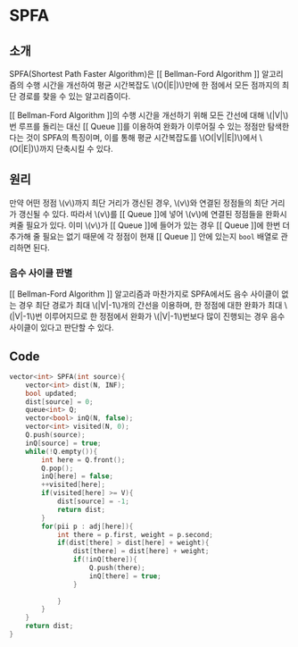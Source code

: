 
# SPFA
## 소개
SPFA(Shortest Path Faster Algorithm)은 [[ Bellman-Ford Algorithm ]] 알고리즘의 수행 시간을 개선하여 평균 시간복잡도 \\(O(|E|)\\)만에 한 점에서 모든 점까지의 최단 경로를 찾을 수 있는 알고리즘이다. 

[[ Bellman-Ford Algorithm ]]의 수행 시간을 개선하기 위해 모든 간선에 대해 \\(|V|\\)번 루프를 돌리는 대신 [[ Queue ]]를 이용하여 완화가 이루어질 수 있는 정점만 탐색한다는 것이 SPFA의 특징이며, 이를 통해 평균 시간복잡도를 \\(O(|V||E|)\\)에서 \\(O(|E|)\\)까지 단축시킬 수 있다.

## 원리
만약 어떤 정점 \\(v\\)까지 최단 거리가 갱신된 경우, \\(v\\)와 연결된 정점들의 최단 거리가 갱신될 수 있다. 따라서 \\(v\\)를 [[ Queue ]]에 넣어 \\(v\\)에 연결된 정점들을 완화시켜줄 필요가 있다. 이미 \\(v\\)가 [[ Queue ]]에 들어가 있는 경우 [[ Queue ]]에 한번 더 추가해 줄 필요는 없기 때문에 각 정점이 현재 [[ Queue ]] 안에 있는지 `bool` 배열로 관리하면 된다.
### 음수 사이클 판별
[[ Bellman-Ford Algorithm ]] 알고리즘과 마찬가지로 SPFA에서도 음수 사이클이 없는 경우 최단 경로가 최대 \\(|V|-1\\)개의 간선을 이용하며, 한 정점에 대한 완화가 최대 \\(|V|-1\\)번 이루어지므로 한 정점에서 완화가 \\(|V|-1\\)번보다 많이 진행되는 경우 음수 사이클이 있다고 판단할 수 있다.

## Code

``` c++
vector<int> SPFA(int source){
	vector<int> dist(N, INF);
	bool updated;
	dist[source] = 0;
	queue<int> Q;
	vector<bool> inQ(N, false);
	vector<int> visited(N, 0);
	Q.push(source);
	inQ[source] = true;
	while(!Q.empty()){
		int here = Q.front();
		Q.pop();
		inQ[here] = false;
		++visited[here];
		if(visited[here] >= V){
			dist[source] = -1;
			return dist;
		}
		for(pii p : adj[here]){
			int there = p.first, weight = p.second;
			if(dist[there] > dist[here] + weight){
				dist[there] = dist[here] + weight;
				if(!inQ[there]){
					Q.push(there);
					inQ[there] = true;
				}
				
			}
		}
	}
	return dist;
}
```
